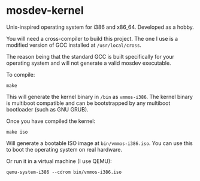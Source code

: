# mosdev-kernel
Unix-inspired operating system for i386 and x86_64. Developed as a hobby.

You will need a cross-compiler to build this project. The one I use is a modified version of GCC installed at ```/usr/local/cross```.

The reason being that the standard GCC is built specifically for your operating system and will not generate a valid mosdev executable.

To compile:
```
make
```

This will generate the kernel binary in ```/bin``` as ```vmmos-i386```. The kernel binary is multiboot compatible and can be bootstrapped by any multiboot bootloader (such as GNU GRUB).

Once you have compiled the kernel:
```
make iso
```
Will generate a bootable ISO image at ```bin/vmmos-i386.iso```. You can use this to boot the operating system on real hardware.

Or run it in a virtual machine (I use QEMU):
```
qemu-system-i386 --cdrom bin/vmmos-i386.iso
```
